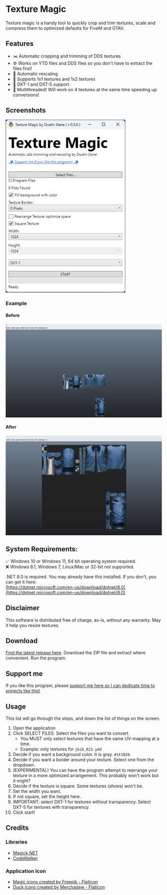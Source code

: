 # Texture Magic

Texture magic is a handy tool to quickly crop and trim textures, scale and compress them to optimized defaults for FiveM and GTAV.

## Features
 - ✂️ Automatic cropping and trimming of DDS textures
 - ⚙️ Works on YTD files and DDS files so you don't have to extract the files first!
 - 📐 Automatic rescaling
 - 📐 Supports 1x1 textures and 1x2 textures
 - 🎨 DXT-1 and DXT-5 support
 - 🚀 Multithreaded! Will work on 4 textures at the same time speeding up conversions!

## Screenshots
![An image of the application.](img/app.png)

### Example
#### Before
![Before image](img/before.png)
#### After
![After image](img/after.png)
 
## System Requirements:

✅ Windows 10 or Windows 11, 64 bit operating system required.\
❌ Windows 8.1, Windows 7, Linux/Mac or 32-bit not supported.

.NET 8.0 is required. You may already have this installed. If you don't, you can get it here:\
 [https://dotnet.microsoft.com/en-us/download/dotnet/8.0](https://dotnet.microsoft.com/en-us/download/dotnet/8.0)

## Disclaimer

This software is distributed free of charge, as-is, without any warranty. May it help you resize textures.

## Download

[Find the latest release here](https://github.com/dustinslane/texture_magic/releases/latest). Download the ZIP file and extract where convenient. Run the program.

## Support me
If you like this program, please [support me here so I can dedicate time to projects like this!](https://streamelements.com/dustin_slane/tip)

## Usage

This list will go through the steps, and down the list of things on the screen.

1. Open the application
2. Click SELECT FILES. Select the files you want to convert.
   - You MUST only select textures that have the same UV-mapping at a time.
   - Example: only textures for `jbib_023.ydd`
3. Decide if you want a background color. It is gray. `#1F2020`.
4. Decide if you want a border around your texture. Select one from the dropdown.
5. (EXPERIMENTAL) You can have the program attempt to rearrange your texture in a more optimized arrangement. This probably won't work but it might?
6. Decide if the texture is square. Some textures (shoes) won't be.
7. Set the width you want.
8. If not square, set the height here.
9. IMPORTANT: select DXT-1 for textures without transparency. Select DXT-5 for textures with transparency.
10. Click start!

## Credits
### Libraries
- [Magick.NET](https://github.com/dlemstra/Magick.NET)
- [CodeWalker](https://github.com/dexyfex/CodeWalker)
### Application Icon 
- [Magic icons created by Freepik - Flaticon](https://www.flaticon.com/free-icons/magic)
- [Duck icons created by Merchadew - Flaticon](https://www.flaticon.com/free-icons/duck")
